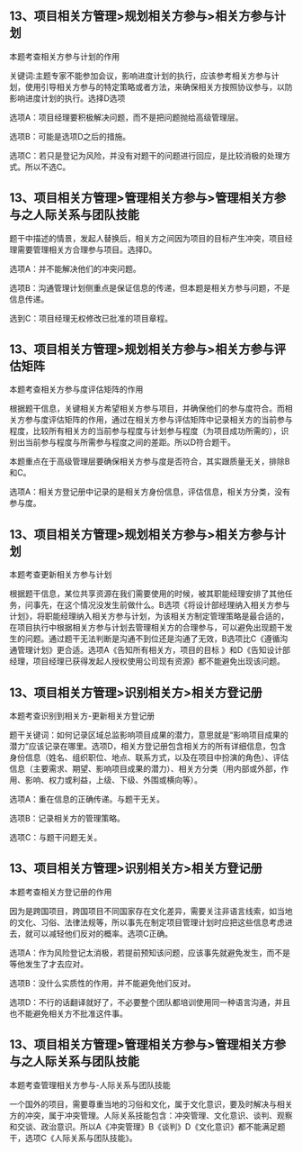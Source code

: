 ## 13、项目相关方管理>规划相关方参与>相关方参与计划

本题考查相关方参与计划的作用

关键词:主题专家不能参加会议，影响进度计划的执行，应该参考相关方参与计划，使用引导相关方参与的特定策略或者方法，来确保相关方按照协议参与，以防影响进度计划的执行。选择D选项

选项A：项目经理要积极解决问题，而不是把问题抛给高级管理层。

选项B：可能是选项D之后的措施。

选项C：若只是登记为风险，并没有对题干的问题进行回应，是比较消极的处理方式。所以不选C。


## 13、项目相关方管理>管理相关方参与>管理相关方参与之人际关系与团队技能

题干中描述的情景，发起人替换后，相关方之间因为项目的目标产生冲突，项目经理需要管理相关方合理参与项目。选择D。

选项A：并不能解决他们的冲突问题。

选项B：沟通管理计划侧重点是保证信息的传递，但本题是相关方参与问题，不是信息传递。

选到C：项目经理无权修改已批准的项目章程。

## 13、项目相关方管理>规划相关方参与>相关方参与评估矩阵

本题考查相关方参与度评估矩阵的作用

根据题干信息，关键相关方希望相关方参与项目，并确保他们的参与度符合。而相关方参与度评估矩阵的作用，通过在相关方参与评估矩阵中记录相关方的当前参与程度，比较所有相关方的当前参与程度与计划参与程度（为项目成功所需的），识别出当前参与程度与所需参与程度之间的差距。所以D符合题干。

本题重点在于高级管理层要确保相关方参与度是否符合，其实跟质量无关，排除B和C。

选项A：相关方登记册中记录的是相关方身份信息，评估信息，相关方分类，没有参与度。

## 13、项目相关方管理>规划相关方参与>相关方参与计划

本题考查更新相关方参与计划

根据题干信息，某位共享资源在我们需要使用的时候，被其职能经理安排了其他任务，问事先，在这个情况没发生前做什么。B选项《将设计部经理纳入相关方参与计划》，将职能经理纳入相关方参与计划，为该相关方制定管理策略是最合适的，在项目执行中根据相关方参与计划去管理相关方的合理参与，可以避免出现题干发生的问题。通过题干无法判断是沟通不到位还是沟通了无效，B选项比C《遵循沟通管理计划》更合适。选项A《告知所有相关方，项目的目标 》和D《告知设计部经理，项目经理已获得发起人授权使用公司现有资源》都不能避免出现该问题。

## 13、项目相关方管理>识别相关方>相关方登记册

本题考查识别到相关方-更新相关方登记册

题干关键词：如何记录区域总监影响项目成果的潜力，意思就是“影响项目成果的潜力”应该记录在哪里。选项D，相关方登记册包含相关方的所有详细信息，包含身份信息（姓名、组织职位、地点、联系方式，以及在项目中扮演的角色）、评估信息（主要需求、期望、影响项目成果的潜力）、相关方分类（用内部或外部，作用、影响、权力或利益，上级、下级、外围或横向等）。

选项A：重在信息的正确传递。与题干无关。

选项B：记录相关方的管理策略。

选项C：与题干问题无关。

## 13、项目相关方管理>识别相关方>相关方登记册

本题考查相关方登记册的作用

因为是跨国项目，跨国项目不同国家存在文化差异，需要关注非语言线索，如当地的文化、习俗、法律法规等，所以事先在制定项目管理计划时应把这些信息考虑进去，就可以减轻他们反对的概率。选项C正确。

选项A：作为风险登记太消极，若提前预知该问题，应该事先就避免发生，而不是等他发生了才去应对。

选项B：没什么实质性的作用，并不能避免他们反对。

选项D：不行的话翻译就好了，不必要整个团队都培训使用同一种语言沟通，并且也不能避免相关方不批准这件事。

## 13、项目相关方管理>管理相关方参与>管理相关方参与之人际关系与团队技能

本题考查管理相关方参与-人际关系与团队技能

一个国外的项目，需要尊重当地的习俗和文化，属于文化意识，要及时解决与相关方的冲突，属于冲突管理。人际关系技能包含：冲突管理、文化意识、谈判、观察和交谈、政治意识。所以A《冲突管理》B《谈判》D《文化意识》都不能满足题干，选项C《人际关系与团队技能》。









